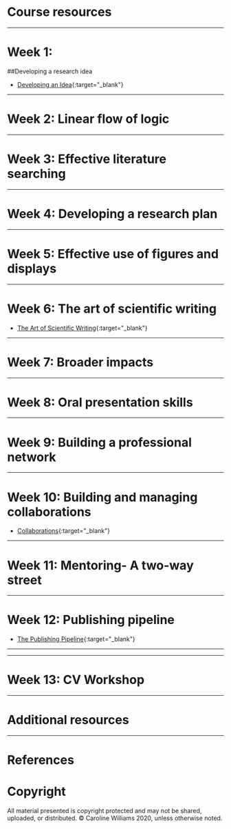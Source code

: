 # Course resources
***
# Week 1: 
##Developing a research idea
* [Developing an Idea](files/presentations/Week01_DevelopingAnIdea.pdf){:target="_blank"}

***
# Week 2: Linear flow of logic
***
# Week 3: Effective literature searching
***
# Week 4: Developing a research plan
***
# Week 5: Effective use of figures and displays
***
# Week 6: The art of scientific writing
* [The Art of Scientific Writing](files/presentations/Week06_TheArtofScientificWriting.pdf){:target="_blank"}

***
# Week 7: Broader impacts
***
# Week 8: Oral presentation skills
***
# Week 9: Building a professional network
***
# Week 10: Building and managing collaborations
* [Collaborations](files/presentations/Week10_Collaborations.pdf){:target="_blank"}

***
# Week 11: Mentoring- A two-way street
***
# Week 12: Publishing pipeline
* [The Publishing Pipeline](files/presentations/Week12_PeerReview.pdf){:target="_blank"}

***
***
# Week 13: CV Workshop

***
# Additional resources

***
# References


# Copyright
All material presented is copyright protected and may not be shared, uploaded, or distributed. &copy; Caroline Williams 2020, unless otherwise noted. 








